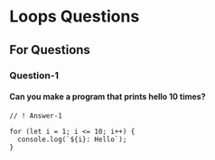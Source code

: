 # Loops Questions
## For Questions
### Question-1
#### Can you make a program that prints hello 10 times?
```
// ! Answer-1

for (let i = 1; i <= 10; i++) {
  console.log(`${i}: Hello`);
}
```
